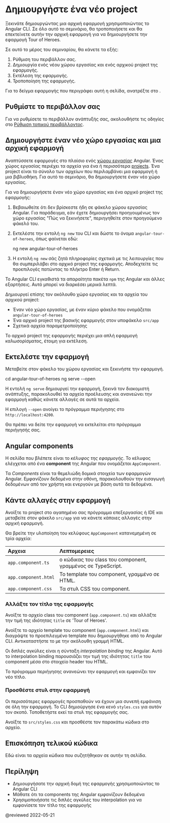 # Δημιουργήστε ένα νέο project

Ξεκινάτε δημιουργώντας μια αρχική εφαρμογή χρησιμοποιώντας το Angular CLI. Σε όλο αυτό το σεμινάριο, θα τροποποιήσετε και θα επεκτείνετε αυτήν την αρχική εφαρμογή για να δημιουργήσετε την εφαρμογή Tour of Heroes.

Σε αυτό το μέρος του σεμιναρίου, θα κάνετε τα εξής:

1.  Ρύθμιση του περιβάλλον σας.
1.  Δημιουργία ενός νέου χώρου εργασίας και ενός αρχικού project της εφαρμογής.
1.  Εκτέλεση της εφαρμογής.
1.  Τροποποίηση της εφαρμογής.

<div class="alert is-helpful">

   Για το δείγμα εφαρμογής που περιγράφει αυτή η σελίδα, ανατρέξτε στο <live-example></live-example>.

</div>

## Ρυθμίστε το περιβάλλον σας

Για να ρυθμίσετε το περιβάλλον ανάπτυξής σας, ακολουθήστε τις οδηγίες στο [Ρύθμιση τοπικού περιβάλλοντος](guide/setup-local "Ρύθμιση για τοπική ανάπτυξη").

## Δημιουργήστε έναν νέο χώρο εργασίας και μια αρχική εφαρμογή

Αναπτύσσετε εφαρμογές στο πλαίσιο ενός [χώρου εργασίας](guide/glossary#workspace) Angular. Ένας χώρος εργασίας περιέχει τα αρχεία για ένα ή περισσότερα [projects](guide/glossary#project). Ένα project είναι το σύνολο των αρχείων που περιλαμβάνει μια εφαρμογή ή μια βιβλιοθήκη. Για αυτό το σεμινάριο, θα δημιουργήσετε έναν νέο χώρο εργασίας.

Για να δημιουργήσετε έναν νέο χώρο εργασίας και ένα αρχικό project της εφαρμογής:

  1.  Βεβαιωθείτε ότι δεν βρίσκεστε ήδη σε φάκελο χώρου εργασίας Angular. Για παράδειγμα, εάν έχετε δημιουργήσει προηγουμένως τον χώρο εργασίας "Πώς να ξεκινήσετε", περιηγηθείτε στον προηγούμενο φάκελό του.
  
  1.  Εκτελέστε την εντολή `ng new` του CLI και δώστε το όνομα `angular-tour-of-heroes`, όπως φαίνεται εδώ:

      <code-example format="shell" language="shell">

      ng new angular-tour-of-heroes

      </code-example>

  1.  Η εντολή `ng new` σάς ζητά πληροφορίες σχετικά με τις λειτουργίες που θα συμπεριλάβει στο αρχικό project της εφαρμογής. Αποδεχτείτε τις προεπιλογές πατώντας το πλήκτρο Enter ή Return.

Το Angular CLI εγκαθιστά τα απαραίτητα πακέτα `npm` της Angular και άλλες εξαρτήσεις. Αυτό μπορεί να διαρκέσει μερικά λεπτά.

Δημιουργεί επίσης τον ακόλουθο χώρο εργασίας και τα αρχεία του αρχικού project:

*   Έναν νέο χώρο εργασίας, με έναν κύριο φάκελο που ονομάζεται `angular-tour-of-heroes`
*   Ένα αρχικό project της βασικής εφαρμογής στον υποφάκελο `src/app`
*   Σχετικά αρχεία παραμετροποίησης

Το αρχικό project της εφαρμογής περιέχει μια απλή εφαρμογή καλωσορίσματος, έτοιμη για εκτέλεση.

## Εκτελέστε την εφαρμογή

Μεταβείτε στον φάκελο του χώρου εργασίας και ξεκινήστε την εφαρμογή.

<code-example format="shell" language="shell">

cd angular-tour-of-heroes
ng serve --open

</code-example>

<div class="alert is-helpful">

Η εντολή `ng serve` δημιουργεί την εφαρμογή, ξεκινά τον διακομιστή ανάπτυξης,
παρακολουθεί τα αρχεία προέλευσης και ανανεώνει την εφαρμογή καθώς κάνετε αλλαγές σε αυτά τα αρχεία.

Η επιλογή `--open` ανοίγει το πρόγραμμα περιήγησης στο `http://localhost:4200`.

</div>

Θα πρέπει να δείτε την εφαρμογή να εκτελείται στο πρόγραμμα περιήγησής σας.

## Angular components

Η σελίδα που βλέπετε είναι το *κέλυφος της εφαρμογής*.
Το κέλυφος ελέγχεται από ένα **component** της Angular που ονομάζεται `AppComponent`.

Τα *Components* είναι τα θεμελιώδη δομικά στοιχεία των εφαρμογών Angular.
Εμφανίζουν δεδομένα στην οθόνη, παρακολουθούν την εισαγωγή δεδομένων από τον χρήστη και ενεργούν με βάση αυτά τα δεδομένα.

## Κάντε αλλαγές στην εφαρμογή

Ανοίξτε το project στο αγαπημένο σας πρόγραμμα επεξεργασίας ή IDE και μεταβείτε στον φάκελο `src/app` για να κάνετε κάποιες αλλαγές στην αρχική εφαρμογή.

Θα βρείτε την υλοποίηση του κελύφους `AppComponent` κατανεμημένη σε τρία αρχεία:

| Αρχεια                | Λεπτομερειες |
|:---                  |:---     |
| `app.component.ts`   | ο κώδικας του class του component, γραμμένος σε TypeScript. |
| `app.component.html` | Το template του component, γραμμένο σε HTML.                |
| `app.component.css`  | Τα στυλ CSS του component.                                  |

### Αλλάξτε τον τίτλο της εφαρμογής

Ανοίξτε το αρχείο class του component \(`app.component.ts`\) και αλλάξτε την τιμή της ιδιότητας `title` σε 'Tour of Heroes'.

<code-example header="app.component.ts (Ιδιότητα title του class)" path="toh-pt0/src/app/app.component.ts" region="set-title"></code-example>

Ανοίξτε το αρχείο template του component (`app.component.html`) και
διαγράψτε το προεπιλεγμένο template που δημιουργήθηκε από το Angular CLI.
Αντικαταστήστε το με την ακόλουθη γραμμή HTML.

<code-example header="app.component.html (template)" path="toh-pt0/src/app/app.component.html"></code-example>

Οι διπλές αγκύλες είναι η σύνταξη *interpolation binding* της Angular.
Αυτό το interpolation binding παρουσιάζει την τιμή της ιδιότητας `title` του component
μέσα στο στοιχείο header του HTML.

Το πρόγραμμα περιήγησης ανανεώνει την εφαρμογή και εμφανίζει τον νέο τίτλο.

<a id="app-wide-styles"></a>

### Προσθέστε στυλ στην εφαρμογή

Οι περισσότερες εφαρμογές προσπαθούν να έχουν μια συνεπή εμφάνιση σε όλη την εφαρμογή.
Το CLI δημιούργησε ένα κενό `styles.css` για αυτόν τον σκοπό.
Τοποθετήστε εκεί τα στυλ της εφαρμογής σας.

Ανοίξτε το `src/styles.css` και προσθέστε τον παρακάτω κώδικα στο αρχείο.

<code-example header="src/styles.css (απόσπασμα)" path="toh-pt0/src/styles.1.css"></code-example>

## Επισκόπηση τελικού κώδικα

Εδώ είναι τα αρχεία κώδικα που συζητήθηκαν σε αυτήν τη σελίδα.

<code-tabs>
    <code-pane header="src/app/app.component.ts" path="toh-pt0/src/app/app.component.ts"></code-pane>
    <code-pane header="src/app/app.component.html" path="toh-pt0/src/app/app.component.html"></code-pane>
    <code-pane header="src/styles.css (απόσπασμα)" path="toh-pt0/src/styles.1.css"></code-pane>
</code-tabs>

## Περίληψη

*   Δημιουργήσατε την αρχική δομή της εφαρμογής χρησιμοποιώντας το Angular CLI
*   Μάθατε ότι τα components της Angular εμφανίζουν δεδομένα
*   Χρησιμοποιήσατε τις διπλές αγκύλες του interpolation για να εμφανίσετε τον τίτλο της εφαρμογής

@reviewed 2022-05-21
